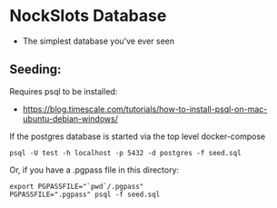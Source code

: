 # NockSlots Database

- The simplest database you've ever seen


## Seeding:

Requires psql to be installed:
-  https://blog.timescale.com/tutorials/how-to-install-psql-on-mac-ubuntu-debian-windows/

If the postgres database is started via the top level docker-compose

```
psql -U test -h localhost -p 5432 -d postgres -f seed.sql
```

Or, if you have a .pgpass file in this directory:

```
export PGPASSFILE="`pwd`/.pgpass"
PGPASSFILE=".pgpass" psql -f seed.sql
```